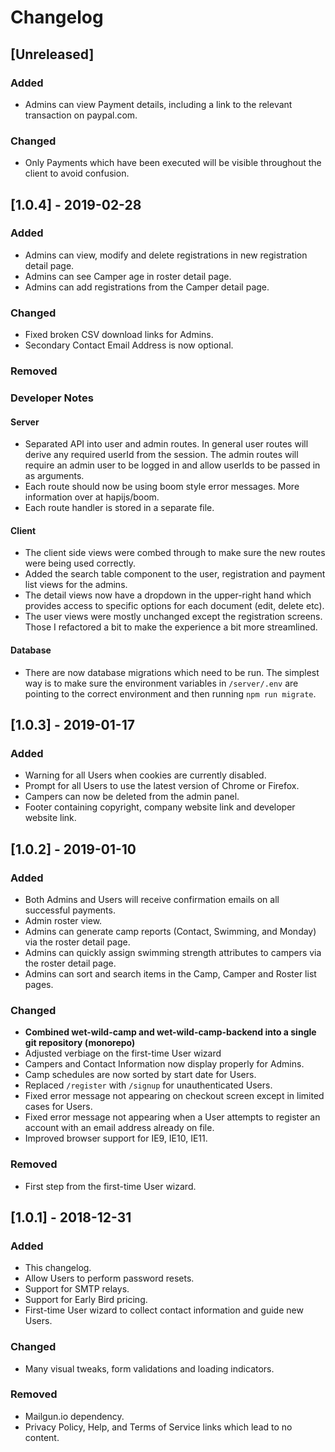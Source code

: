 # Changelog

## [Unreleased]

### Added

- Admins can view Payment details, including a link to the relevant transaction on paypal.com.

### Changed

- Only Payments which have been executed will be visible throughout the client to avoid confusion.

## [1.0.4] - 2019-02-28

### Added

- Admins can view, modify and delete registrations in new registration detail page.
- Admins can see Camper age in roster detail page.
- Admins can add registrations from the Camper detail page.

### Changed

- Fixed broken CSV download links for Admins.
- Secondary Contact Email Address is now optional.

### Removed

### Developer Notes

#### Server

- Separated API into user and admin routes. In general user routes will derive any required userId from the session. The admin routes will require an admin user to be logged in and allow userIds to be passed in as arguments.
- Each route should now be using boom style error messages. More information over at hapijs/boom.
- Each route handler is stored in a separate file.

#### Client

- The client side views were combed through to make sure the new routes were being used correctly.
- Added the search table component to the user, registration and payment list views for the admins.
- The detail views now have a dropdown in the upper-right hand which provides access to specific options for each document (edit, delete etc).
- The user views were mostly unchanged except the registration screens. Those I refactored a bit to make the experience a bit more streamlined.

#### Database

- There are now database migrations which need to be run. The simplest way is to make sure the environment variables in `/server/.env` are pointing to the correct environment and then running `npm run migrate`.

## [1.0.3] - 2019-01-17

### Added

- Warning for all Users when cookies are currently disabled.
- Prompt for all Users to use the latest version of Chrome or Firefox.
- Campers can now be deleted from the admin panel.
- Footer containing copyright, company website link and developer website link.

## [1.0.2] - 2019-01-10

### Added

- Both Admins and Users will receive confirmation emails on all successful payments.
- Admin roster view.
- Admins can generate camp reports (Contact, Swimming, and Monday) via the roster detail page.
- Admins can quickly assign swimming strength attributes to campers via the roster detail page.
- Admins can sort and search items in the Camp, Camper and Roster list pages.

### Changed

- **Combined wet-wild-camp and wet-wild-camp-backend into a single git repository (monorepo)**
- Adjusted verbiage on the first-time User wizard
- Campers and Contact Information now display properly for Admins.
- Camp schedules are now sorted by start date for Users.
- Replaced `/register` with `/signup` for unauthenticated Users.
- Fixed error message not appearing on checkout screen except in limited cases for Users.
- Fixed error message not appearing when a User attempts to register an account with an email address already on file.
- Improved browser support for IE9, IE10, IE11.

### Removed

- First step from the first-time User wizard.

## [1.0.1] - 2018-12-31

### Added

- This changelog.
- Allow Users to perform password resets.
- Support for SMTP relays.
- Support for Early Bird pricing.
- First-time User wizard to collect contact information and guide new Users.

### Changed

- Many visual tweaks, form validations and loading indicators.

### Removed

- Mailgun.io dependency.
- Privacy Policy, Help, and Terms of Service links which lead to no content.
